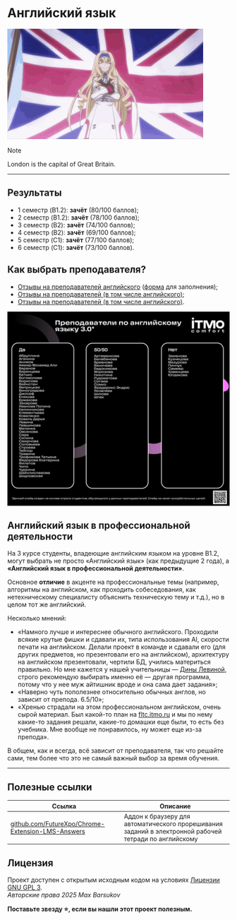 # Английский язык

<img alt="cecilia-alcott-infinite-stratos" src="https://github.com/maxbarsukov/itmo/blob/master/.docs/cecilia-alcott-infinite-stratos.gif" height="250">

> [!NOTE]
> London is the capital of Great Britain.

---

## Результаты

- 1 семестр (B1.2): **зачёт** (80/100 баллов);
- 2 семестр (B1.2): **зачёт** (78/100 баллов);
- 3 семестр (B2): **зачёт** (74/100 баллов);
- 4 семестр (B2): **зачёт** (69/100 баллов);
- 5 семестр (C1): **зачёт** (77/100 баллов);
- 6 семестр (C1): **зачёт** (73/100 баллов).

## Как выбрать преподавателя?

- [Отзывы на преподавателей английского](https://docs.google.com/spreadsheets/d/1RviqQKBDMehUyDSnRAdBELmzpu2oup0S0E4DRiFOA6A/edit?gid=2003242714#gid=2003242714) ([форма](https://docs.google.com/forms/d/e/1FAIpQLSepUz1X7kNBCxSn6TjspRml_zuD8ToNhmoseV7J7T3GgUf7pQ/viewform) для заполнения);
- [Отзывы на преподавателей (в том числе английского)](https://docs.google.com/spreadsheets/d/1XhGK-qY_Fk4U4uGpuOhLuWbsTqHXCgl4-h5gcN7-C7o/edit);
- [Отзывы на преподавателей (в том числе английского)](https://docs.google.com/spreadsheets/d/1TFTOKxqml1agwgo6Vp0Ql6Rgj9f9ciyOqQPF8VvUkJQ/edit?usp=drivesdk).

<img alt="Преподаватели" src="./teachers.jpg" width="600">

## Английский язык в профессиональной деятельности

На 3 курсе студенты, владеющие английским языком на уровне В1.2, могут выбрать не просто «Английский язык» (как предыдущие 2 года), а **«Английский язык в профессиональной деятельности»**.

Основное **отличие** в акценте на профессиональные темы (например, алгоритмы на английском, как проходить собеседования, как нетехническому специалисту объяснить техническую тему и т.д.), но в целом тот же английский.

Несколько мнений:
- «Намного лучше и интереснее обычного английского. Проходили всякие крутые фишки и сдавали их, типа использования AI, скорости печати на английском. Делали проект в команде и сдавали его (для других предметов, но презентовали его на английском), архитектуру на английском презентовали, чертили БД, учились материться правильно. Но мне кажется у нашей учительницы — [Дины Левиной](https://my.itmo.ru/persons/269155), строго рекомендую выбирать именно её — другая программа, потому что у нее муж айтишник вроде и она сама дает задания»;
- «Наверно чуть пополезнее относительно обычных англов, но зависит от препода. 6.5/10»;
- «Хренью страдали на этом профессиональном английском, очень сырой материал. Был какой-то план на [fltc.itmo.ru](https://fltc.itmo.ru) и мы по нему какие-то задания решали, какие-то домашки еще были, то есть без учебника. Мне вообще не понравилось, ну может еще из-за препода».

В общем, как и всегда, всё зависит от преподавателя, так что решайте сами, тем более что это не самый важный выбор за время обучения.

---

## Полезные ссылки

| Ссылка | Описание |
| --- | --- |
| [github.com/FutureXpo/Chrome-Extension-LMS-Answers](https://github.com/FutureXpo/Chrome-Extension-LMS-Answers) | Аддон к браузеру для автоматического прорешивания заданий в электронной рабочей тетради по английскому |

## Лицензия <a name="license"></a>

Проект доступен с открытым исходным кодом на условиях [Лицензии GNU GPL 3](https://opensource.org/license/gpl-3-0/). \
*Авторские права 2025 Max Barsukov*

**Поставьте звезду :star:, если вы нашли этот проект полезным.**
